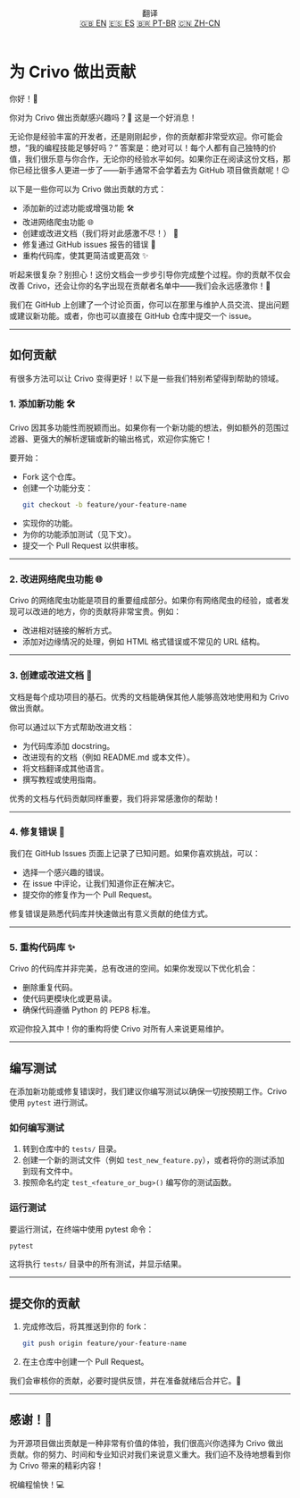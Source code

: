 <p align="center">
翻译 <br>
<a href=https://github.com/GMDSantana/crivo/tree/master/CONTRIBUTING.md>🇬🇧 EN</a>
<a href=https://github.com/GMDSantana/crivo/tree/master/translations/es/CONTRIBUTING.md>🇪🇸 ES</a>
<a href=https://github.com/GMDSantana/crivo/tree/master/translations/pt-br/CONTRIBUTING.md>🇧🇷 PT-BR</a>
<a href=https://github.com/GMDSantana/crivo/tree/master/translations/zh-cn/CONTRIBUTING.md>🇨🇳 ZH-CN</a>
 <br><br>
</p>

# 为 Crivo 做出贡献

你好！👋

你对为 Crivo 做出贡献感兴趣吗？🤔 这是一个好消息！

无论你是经验丰富的开发者，还是刚刚起步，你的贡献都非常受欢迎。你可能会想，“我的编程技能足够好吗？” 答案是：绝对可以！每个人都有自己独特的价值，我们很乐意与你合作，无论你的经验水平如何。如果你正在阅读这份文档，那你已经比很多人更进一步了——新手通常不会学着去为 GitHub 项目做贡献呢！😉

以下是一些你可以为 Crivo 做出贡献的方式：

- 添加新的过滤功能或增强功能 🛠️
- 改进网络爬虫功能 🌐
- 创建或改进文档（我们将对此感激不尽！） 📖
- 修复通过 GitHub issues 报告的错误 🐛
- 重构代码库，使其更简洁或更高效 ✨

听起来很复杂？别担心！这份文档会一步步引导你完成整个过程。你的贡献不仅会改善 Crivo，还会让你的名字出现在贡献者名单中——我们会永远感激你！🙏

我们在 GitHub 上创建了一个讨论页面，你可以在那里与维护人员交流、提出问题或建议新功能。或者，你也可以直接在 GitHub 仓库中提交一个 issue。

---

## 如何贡献

有很多方法可以让 Crivo 变得更好！以下是一些我们特别希望得到帮助的领域。

### 1. 添加新功能 🛠️

Crivo 因其多功能性而脱颖而出。如果你有一个新功能的想法，例如额外的范围过滤器、更强大的解析逻辑或新的输出格式，欢迎你实施它！

要开始：
- Fork 这个仓库。
- 创建一个功能分支：
  ```bash
  git checkout -b feature/your-feature-name
  ```
- 实现你的功能。
- 为你的功能添加测试（见下文）。
- 提交一个 Pull Request 以供审核。

---

### 2. 改进网络爬虫功能 🌐

Crivo 的网络爬虫功能是项目的重要组成部分。如果你有网络爬虫的经验，或者发现可以改进的地方，你的贡献将非常宝贵。例如：

- 改进相对链接的解析方式。
- 添加对边缘情况的处理，例如 HTML 格式错误或不常见的 URL 结构。

---

### 3. 创建或改进文档 📖

文档是每个成功项目的基石。优秀的文档能确保其他人能够高效地使用和为 Crivo 做出贡献。

你可以通过以下方式帮助改进文档：

- 为代码库添加 docstring。
- 改进现有的文档（例如 README.md 或本文件）。
- 将文档翻译成其他语言。
- 撰写教程或使用指南。

优秀的文档与代码贡献同样重要，我们将非常感激你的帮助！

---

### 4. 修复错误 🐛

我们在 GitHub Issues 页面上记录了已知问题。如果你喜欢挑战，可以：

- 选择一个感兴趣的错误。
- 在 issue 中评论，让我们知道你正在解决它。
- 提交你的修复作为一个 Pull Request。

修复错误是熟悉代码库并快速做出有意义贡献的绝佳方式。

---

### 5. 重构代码库 ✨

Crivo 的代码库并非完美，总有改进的空间。如果你发现以下优化机会：

- 删除重复代码。
- 使代码更模块化或更易读。
- 确保代码遵循 Python 的 PEP8 标准。

欢迎你投入其中！你的重构将使 Crivo 对所有人来说更易维护。

---

## 编写测试

在添加新功能或修复错误时，我们建议你编写测试以确保一切按预期工作。Crivo 使用 `pytest` 进行测试。

### 如何编写测试

1. 转到仓库中的 `tests/` 目录。
2. 创建一个新的测试文件（例如 `test_new_feature.py`），或者将你的测试添加到现有文件中。
3. 按照命名约定 `test_<feature_or_bug>()` 编写你的测试函数。

### 运行测试

要运行测试，在终端中使用 pytest 命令：

```bash
pytest
```

这将执行 `tests/` 目录中的所有测试，并显示结果。

---

## 提交你的贡献

1. 完成修改后，将其推送到你的 fork：
   ```bash
   git push origin feature/your-feature-name
   ```
2. 在主仓库中创建一个 Pull Request。

我们会审核你的贡献，必要时提供反馈，并在准备就绪后合并它。🎉

---

## 感谢！🙏

为开源项目做出贡献是一种非常有价值的体验，我们很高兴你选择为 Crivo 做出贡献。你的努力、时间和专业知识对我们来说意义重大。我们迫不及待地想看到你为 Crivo 带来的精彩内容！

祝编程愉快！💻  
